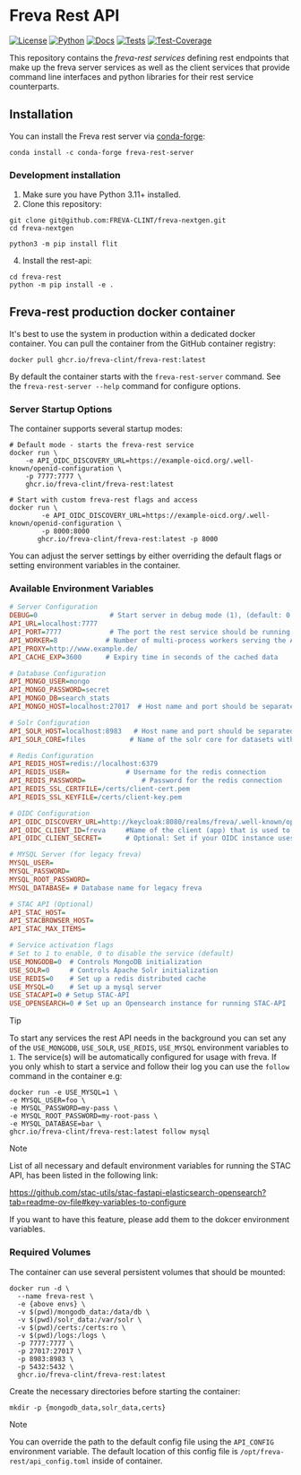 # Freva Rest API

[![License](https://img.shields.io/badge/License-BSD-purple.svg)](LICENSE)
[![Python](https://img.shields.io/badge/python-3.12-red.svg)](https://www.python.org/downloads/release/python-312/)
[![Docs](https://img.shields.io/badge/API-Doc-green.svg)](https://freva-clint.github.io/freva-nextgen)
[![Tests](https://github.com/FREVA-CLINT/freva-nextgen/actions/workflows/ci_job.yml/badge.svg)](https://github.com/FREVA-CLINT/freva-nextgen/actions)
[![Test-Coverage](https://codecov.io/github/FREVA-CLINT/freva-nextgen/branch/init/graph/badge.svg?token=dGhXxh7uP3)](https://codecov.io/github/FREVA-CLINT/freva-nextgen)

This repository contains the *freva-rest services* defining rest endpoints
that make up the freva server services as well as the client
services that provide command line interfaces and python libraries for their
rest service counterparts.

## Installation
You can install the Freva rest server via [conda-forge](https://conda-forge.org):

```console
conda install -c conda-forge freva-rest-server
```

### Development installation

1. Make sure you have Python 3.11+ installed.
2. Clone this repository:

```console
git clone git@github.com:FREVA-CLINT/freva-nextgen.git
cd freva-nextgen
```

```console
python3 -m pip install flit
```

4. Install the rest-api:

```console
cd freva-rest
python -m pip install -e .
```

## Freva-rest production docker container
It's best to use the system in production within a dedicated docker container.
You can pull the container from the GitHub container registry:

```console
docker pull ghcr.io/freva-clint/freva-rest:latest
```

By default the container starts with the ``freva-rest-server`` command.
See the `freva-rest-server --help` command for configure options.

### Server Startup Options

The container supports several startup modes:

```console
# Default mode - starts the freva-rest service
docker run \
    -e API_OIDC_DISCOVERY_URL=https://example-oicd.org/.well-known/openid-configuration \
    -p 7777:7777 \
    ghcr.io/freva-clint/freva-rest:latest

# Start with custom freva-rest flags and access
docker run \
        -e API_OIDC_DISCOVERY_URL=https://example-oicd.org/.well-known/openid-configuration \
        -p 8000:8000
       ghcr.io/freva-clint/freva-rest:latest -p 8000

```

You can adjust the server settings by either overriding the default flags or
setting environment variables in the container.

### Available Environment Variables

```ini
# Server Configuration
DEBUG=0                  # Start server in debug mode (1), (default: 0 -> no debug)
API_URL=localhost:7777
API_PORT=7777            # The port the rest service should be running on
API_WORKER=8            # Number of multi-process workers serving the API
API_PROXY=http://www.example.de/
API_CACHE_EXP=3600      # Expiry time in seconds of the cached data

# Database Configuration
API_MONGO_USER=mongo
API_MONGO_PASSWORD=secret
API_MONGO_DB=search_stats
API_MONGO_HOST=localhost:27017  # Host name and port should be separated by ":"

# Solr Configuration
API_SOLR_HOST=localhost:8983   # Host name and port should be separated by ":"
API_SOLR_CORE=files           # Name of the solr core for datasets with multiple versions

# Redis Configuration
API_REDIS_HOST=redis://localhost:6379
API_REDIS_USER=              # Username for the redis connection
API_REDIS_PASSWORD=              # Password for the redis connection
API_REDIS_SSL_CERTFILE=/certs/client-cert.pem
API_REDIS_SSL_KEYFILE=/certs/client-key.pem

# OIDC Configuration
API_OIDC_DISCOVERY_URL=http://keycloak:8080/realms/freva/.well-known/openid-configuration
API_OIDC_CLIENT_ID=freva     #Name of the client (app) that is used to create the access tokens, defaults to freva
API_OIDC_CLIENT_SECRET=      # Optional: Set if your OIDC instance uses a client secret

# MYSQL Server (for legacy freva)
MYSQL_USER=
MYSQL_PASSWORD=
MYSQL_ROOT_PASSWORD=
MYSQL_DATABASE= # Database name for legacy freva

# STAC API (Optional)
API_STAC_HOST=
API_STACBROWSER_HOST=
API_STAC_MAX_ITEMS=

# Service activation flags
# Set to 1 to enable, 0 to disable the service (default)
USE_MONGODB=0  # Controls MongoDB initialization
USE_SOLR=0     # Controls Apache Solr initialization
USE_REDIS=0    # Set up a redis distributed cache
USE_MYSQL=0    # Set up a mysql server
USE_STACAPI=0 # Setup STAC-API
USE_OPENSEARCH=0 # Set up an Opensearch instance for running STAC-API
```

> [!TIP]
> To start any services the rest API needs in the background you can
> set any of the `USE_MONGODB`, `USE_SOLR`, `USE_REDIS`, `USE_MYSQL` environment
> variables to `1`. The service(s) will be automatically configured for usage
> with freva.
> If you only whish to start a service and follow their log you can use the
> `follow` command in the container e.g:
> ```console
> docker run -e USE_MYSQL=1 \
> -e MYSQL_USER=foo \
> -e MYSQL_PASSWORD=my-pass \
> -e MYSQL_ROOT_PASSWORD=my-root-pass \
> -e MYSQL_DATABASE=bar \
> ghcr.io/freva-clint/freva-rest:latest follow mysql


> [!NOTE]
> List of all necessary and default environment variables for running the STAC API, 
> has been listed in the following link:
>
> https://github.com/stac-utils/stac-fastapi-elasticsearch-opensearch?tab=readme-ov-file#key-variables-to-configure
>
> If you want to have this feature, please add them to the dokcer environment variables.

### Required Volumes
The container can use several persistent volumes that should be mounted:

```console
docker run -d \
  --name freva-rest \
  -e {above envs} \
  -v $(pwd)/mongodb_data:/data/db \
  -v $(pwd)/solr_data:/var/solr \
  -v $(pwd)/certs:/certs:ro \
  -v $(pwd)/logs:/logs \
  -p 7777:7777 \
  -p 27017:27017 \
  -p 8983:8983 \
  -p 5432:5432 \
  ghcr.io/freva-clint/freva-rest:latest
```

Create the necessary directories before starting the container:
```console
mkdir -p {mongodb_data,solr_data,certs}
```

> [!NOTE]
> You can override the path to the default config file using the ``API_CONFIG``
         environment variable. The default location of this config file is
         ``/opt/freva-rest/api_config.toml`` inside of container.
